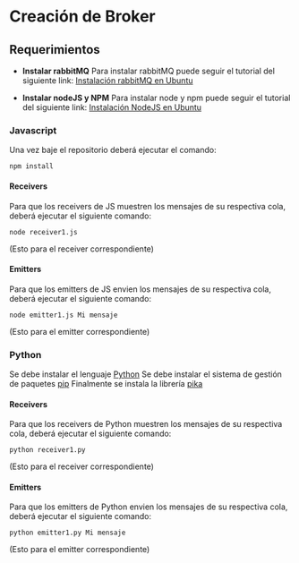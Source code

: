 # Creación de Broker

## Requerimientos

* **Instalar rabbitMQ**
Para instalar rabbitMQ puede seguir el tutorial del siguiente link: [Instalación rabbitMQ en Ubuntu](https://computingforgeeks.com/how-to-install-latest-rabbitmq-server-on-ubuntu-linux/)

* **Instalar nodeJS y NPM**
Para instalar node y npm puede seguir el tutorial del siguiente link: [Instalación NodeJS en Ubuntu](https://www.digitalocean.com/community/tutorials/how-to-install-node-js-on-ubuntu-22-04)

### Javascript

Una vez baje el repositorio deberá ejecutar el comando:

```
npm install
```
#### Receivers

Para que los receivers de JS muestren los mensajes de su respectiva cola, deberá ejecutar el siguiente comando:
```
node receiver1.js
```
(Esto para el receiver correspondiente)

#### Emitters

Para que los emitters de JS envien los mensajes de su respectiva cola, deberá ejecutar el siguiente comando:
```
node emitter1.js Mi mensaje
```
(Esto para el emitter correspondiente)

### Python

Se debe instalar el lenguaje [Python](https://www.python.org/downloads/)
Se debe instalar el sistema de gestión de paquetes [pip](https://pypi.org/project/pip/)
Finalmente se instala la librería [pika](https://pypi.org/project/pika/)

#### Receivers

Para que los receivers de Python muestren los mensajes de su respectiva cola, deberá ejecutar el siguiente comando:
```
python receiver1.py
```
(Esto para el receiver correspondiente)

#### Emitters

Para que los emitters de Python envien los mensajes de su respectiva cola, deberá ejecutar el siguiente comando:
```
python emitter1.py Mi mensaje
```
(Esto para el emitter correspondiente)